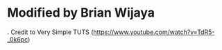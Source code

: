 # Modified by Brian Wijaya
. Credit to Very Simple TUTS (https://www.youtube.com/watch?v=TdR5-_0k6pc)
